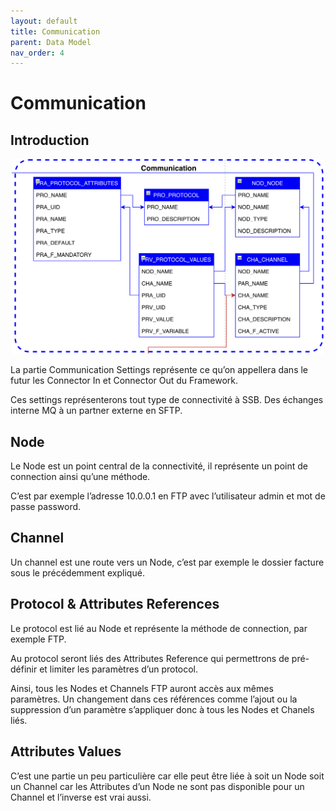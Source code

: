 ```yaml
---
layout: default
title: Communication
parent: Data Model
nav_order: 4
---
```


# Communication #

## Introduction
<p align="center"><img src="../../assets/img/uml/FCT--Framework--DataModel--Communication.png" width="500"></p>

La partie Communication Settings représente ce qu’on appellera dans le futur les Connector In et Connector Out du Framework.

Ces settings représenterons tout type de connectivité à SSB. Des échanges interne MQ à un partner externe en SFTP.

## Node
Le Node est un point central de la connectivité, il représente un point de connection ainsi qu’une méthode.

C’est par exemple l’adresse 10.0.0.1 en FTP avec l’utilisateur admin et mot de passe password.

## Channel
Un channel est une route vers un Node, c’est par exemple le dossier facture sous le précédemment expliqué.

## Protocol & Attributes References
Le protocol est lié au Node et représente la méthode de connection, par exemple FTP.

Au protocol seront liés des Attributes Reference qui permettrons de pré-définir et limiter les paramètres d’un protocol.

Ainsi, tous les Nodes et Channels FTP auront accès aux mêmes paramètres. Un changement dans ces références comme l’ajout ou la suppression d’un paramètre s’appliquer donc à tous les Nodes et Chanels liés.

## Attributes Values
C’est une partie un peu particulière car elle peut être liée à soit un Node soit un Channel car les Attributes d’un Node ne sont pas disponible pour un Channel et l’inverse est vrai aussi.
